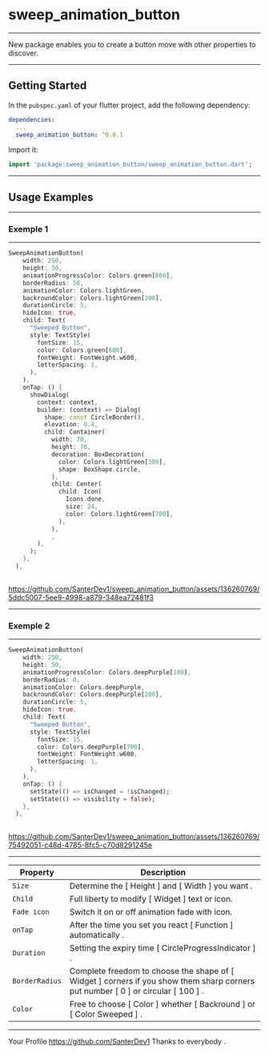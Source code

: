 # sweep_animation_button

--------------------------------------------------------------------------------

New package enables you to create a button move with other properties to discover.

--------------------------------------------------------------------------------

## Getting Started

In the `pubspec.yaml` of your flutter project, add the following dependency:

```yaml
dependencies:
  ...
  sweep_animation_button: ^0.0.1
```

Import it:

```dart
import 'package:sweep_animation_button/sweep_animation_button.dart';
```
--------------------------------------------------------------------------------

## Usage Examples
--------------------------------------------------------------------------------

### Exemple 1
-----

```dart
SweepAnimationButton(
    width: 250,
    height: 50,
    animationProgressColor: Colors.green[800],
    borderRadius: 50,
    animationColor: Colors.lightGreen,
    backroundColor: Colors.lightGreen[200],
    durationCircle: 5,
    hideIcon: true,
    child: Text(
      "Sweeped Button",
      style: TextStyle(
        fontSize: 15,
        color: Colors.green[600],
        fontWeight: FontWeight.w600,
        letterSpacing: 1,
      ),
    ),
    onTap: () {
      showDialog(
        context: context,
        builder: (context) => Dialog(
          shape: const CircleBorder(),
          elevation: 0.4,
          child: Container(
            width: 70,
            height: 70,
            decoration: BoxDecoration(
              color: Colors.lightGreen[300],
              shape: BoxShape.circle,
            ),
            child: Center(
              child: Icon(
                Icons.done,
                size: 24,
                color: Colors.lightGreen[700],
              ),
            ),
            ,
        ),
      );
    },
  ),
  
```
https://github.com/SanterDev1/sweep_animation_button/assets/136260769/5ddc5007-5ee9-4998-a879-348ea72481f3

--------------------------------------------------------------------------------

### Exemple 2
-----

```dart
SweepAnimationButton(
    width: 250,
    height: 50,
    animationProgressColor: Colors.deepPurple[100],
    borderRadius: 0,
    animationColor: Colors.deepPurple,
    backroundColor: Colors.deepPurple[200],
    durationCircle: 5,
    hideIcon: true,
    child: Text(
      "Sweeped Button",
      style: TextStyle(
        fontSize: 15,
        color: Colors.deepPurple[700],
        fontWeight: FontWeight.w600,
        letterSpacing: 1,
      ),
    ),
    onTap: () {
      setState(() => isChanged = !isChanged);
      setState(() => visibility = false);
    },
  ),
  
```
https://github.com/SanterDev1/sweep_animation_button/assets/136260769/75492051-c48d-4785-8fc5-c70d8291245e

--------------------------------------------------------------------------------

| Property | Description |
| --- | --- |
| `Size` | Determine the [ Height ] and [ Width ] you want . |
| `Child` | Full liberty to modify [ Widget ] text or icon. |
| `Fade icon` | Switch it on or off animation fade with icon. |
| `onTap` | After the time you set you react [ Function ] automatically . |
| `Duration` | Setting the expiry time [ CircleProgressIndicator ] . |
| `BorderRadius` | Complete freedom to choose the shape of [ Widget ] corners if you show them sharp corners put number [ 0 ] or circular [ 100 ] . |
| `Color` | Free to choose [ Color ] whether [ Backround ] or [ Color Sweeped ] . |

--------------------------------------------------------------------------------

Your Profile https://github.com/SanterDev1 Thanks to everybody .
